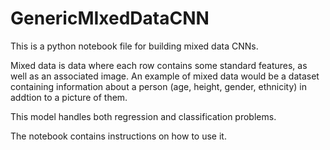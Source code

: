 # GenericMIxedDataCNN
This is a python notebook file for building mixed data CNNs. 

Mixed data is data where each row contains some standard features, as well as an associated image. An example of mixed data would be a dataset containing information about a person (age, height, gender, ethnicity) in addtion to a picture of them. 

This model handles both regression and classification problems. 

The notebook contains instructions on how to use it. 
